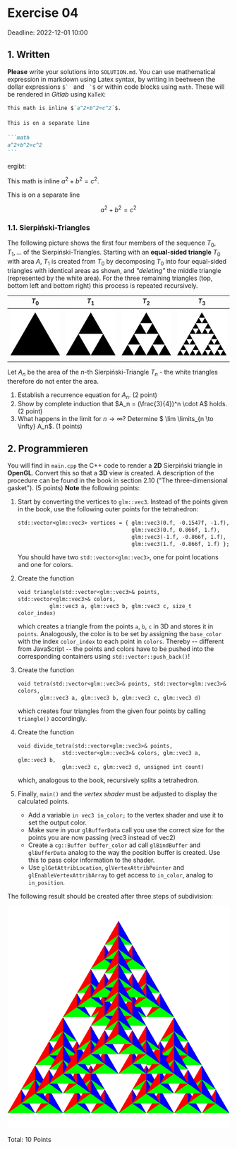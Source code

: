 # Exercise 04

Deadline: 2022-12-01 10:00

## 1. Written

**Please** write your solutions into `SOLUTION.md`. You can use mathematical expression in markdown using Latex syntax, by writing in beetween the dollar expressions ``$` `` and `` `$`` or within code blocks using `math`. These will be rendered in  _Gitlab_ using `KaTeX`:

````markdown
This math is inline $`a^2+b^2=c^2`$.

This is on a separate line

```math
a^2+b^2=c^2
```
````
ergibt:

This math is inline $`a^2+b^2=c^2`$.

This is on a separate line

```math
a^2+b^2=c^2
```

### 1.1. Sierpiński-Triangles

The following picture shows the first four members of the sequence $`T_0,T_1,...`$ of the Sierpiński-Triangles.
Starting with an **equal-sided triangle** $`T_0`$ with area $`A`$, $`T_1`$ is created from $`T_0`$ by decomposing $`T_0`$ into four equal-sided triangles with identical areas as shown, and _"deleting"_ the middle triangle (represented by the white area).
For the three remaining triangles (top, bottom left and bottom right) this process is repeated recursively.

| $`T_0`$                     | $`T_1`$                     | $`T_2`$                     | $`T_3`$                     |
| --------------------------- | --------------------------- | --------------------------- | --------------------------- |
| ![T of 0](resources/0.png)  | ![T of 1](resources/1.png)  | ![T of 2](resources/2.png)  | ![T of 3](resources/3.png)  |


Let $`A_n`$ be the area of the $`n`$-th Sierpiński-Triangle $`T_n`$ - the white triangles therefore do not enter the area.
1. Establish a recurrence equation for $`A_n`$. (2 point)
2. Show by complete induction that $`A_n = (\frac{3}{4})^n \cdot A`$ holds. (2 point)
3. What happens in the limit for $`n \rightarrow \infty`$? Determine $` \lim \limits_{n \to \infty} A_n`$. (1 points)


## 2. Programmieren
You will find in `main.cpp` the C++ code to render a **2D** Sierpiński triangle in **OpenGL**. Convert this so that a **3D** view is created. A description of the procedure can be found in the book in section 2.10 ("The three-dimensional gasket"). (5 points)
**Note** the following points:

1. Start by converting the vertices to `glm::vec3`. Instead of the points given in the book, use the following outer points for the tetrahedron:
    ```
    std::vector<glm::vec3> vertices = { glm::vec3(0.f, -0.1547f, -1.f),
                                        glm::vec3(0.f, 0.866f, 1.f),
                                        glm::vec3(-1.f, -0.866f, 1.f),
                                        glm::vec3(1.f, -0.866f, 1.f) };
    ```
    You should have two `std::vector<glm::vec3>`, one for point locations and one for colors.

2.  Create the function
    ```
    void triangle(std::vector<glm::vec3>& points, std::vector<glm::vec3>& colors,
              glm::vec3 a, glm::vec3 b, glm::vec3 c, size_t color_index)
    ```
    which creates a triangle from the points `a`, `b`, `c` in 3D and stores it in `points`. Analogously, the color is to be set by assigning the `base_color` with the index `color_index` to each point in `colors`. Thereby -- different from JavaScript -- the points and colors have to be pushed into the corresponding containers using `std::vector::push_back()`!
2.  Create the function
    ```
    void tetra(std::vector<glm::vec3>& points, std::vector<glm::vec3>& colors,
           glm::vec3 a, glm::vec3 b, glm::vec3 c, glm::vec3 d)
    ```
    which creates four triangles from the given four points by calling `triangle()` accordingly.
3. Create the function
    ```
    void divide_tetra(std::vector<glm::vec3>& points,
                  std::vector<glm::vec3>& colors, glm::vec3 a, glm::vec3 b,
                  glm::vec3 c, glm::vec3 d, unsigned int count)
    ```
    which, analogous to the book, recursively splits a tetrahedron.
4. Finally, `main()` and the _vertex shader_ must be adjusted to display the calculated points.
    * Add a variable `in vec3 in_color;` to the vertex shader and use it to set the output color.
    * Make sure in your `glBufferData` call you use the correct size for the points you are now passing (vec3 instead of vec2)
    * Create a `cg::Buffer buffer_color` ad call `glBindBuffer` and `glBufferData` analog to the way the position buffer is created. Use this to pass color information to the shader.
    * Use `glGetAttribLocation`, `glVertexAttribPointer` and `glEnableVertexAttribArray` to get access to `in_color`, analog to `in_position`.

The following result should be created after three steps of subdivision:

![3D Sierpiński](resources/Sierpinski.png)


Total: 10 Points
